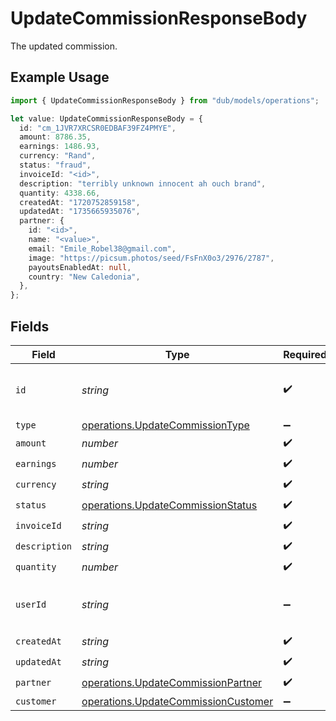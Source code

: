 # UpdateCommissionResponseBody

The updated commission.

## Example Usage

```typescript
import { UpdateCommissionResponseBody } from "dub/models/operations";

let value: UpdateCommissionResponseBody = {
  id: "cm_1JVR7XRCSR0EDBAF39FZ4PMYE",
  amount: 8786.35,
  earnings: 1486.93,
  currency: "Rand",
  status: "fraud",
  invoiceId: "<id>",
  description: "terribly unknown innocent ah ouch brand",
  quantity: 4338.66,
  createdAt: "1720752859158",
  updatedAt: "1735665935076",
  partner: {
    id: "<id>",
    name: "<value>",
    email: "Emile_Robel38@gmail.com",
    image: "https://picsum.photos/seed/FsFnX0o3/2976/2787",
    payoutsEnabledAt: null,
    country: "New Caledonia",
  },
};
```

## Fields

| Field                                                                                      | Type                                                                                       | Required                                                                                   | Description                                                                                | Example                                                                                    |
| ------------------------------------------------------------------------------------------ | ------------------------------------------------------------------------------------------ | ------------------------------------------------------------------------------------------ | ------------------------------------------------------------------------------------------ | ------------------------------------------------------------------------------------------ |
| `id`                                                                                       | *string*                                                                                   | :heavy_check_mark:                                                                         | The commission's unique ID on Dub.                                                         | cm_1JVR7XRCSR0EDBAF39FZ4PMYE                                                               |
| `type`                                                                                     | [operations.UpdateCommissionType](../../models/operations/updatecommissiontype.md)         | :heavy_minus_sign:                                                                         | N/A                                                                                        |                                                                                            |
| `amount`                                                                                   | *number*                                                                                   | :heavy_check_mark:                                                                         | N/A                                                                                        |                                                                                            |
| `earnings`                                                                                 | *number*                                                                                   | :heavy_check_mark:                                                                         | N/A                                                                                        |                                                                                            |
| `currency`                                                                                 | *string*                                                                                   | :heavy_check_mark:                                                                         | N/A                                                                                        |                                                                                            |
| `status`                                                                                   | [operations.UpdateCommissionStatus](../../models/operations/updatecommissionstatus.md)     | :heavy_check_mark:                                                                         | N/A                                                                                        |                                                                                            |
| `invoiceId`                                                                                | *string*                                                                                   | :heavy_check_mark:                                                                         | N/A                                                                                        |                                                                                            |
| `description`                                                                              | *string*                                                                                   | :heavy_check_mark:                                                                         | N/A                                                                                        |                                                                                            |
| `quantity`                                                                                 | *number*                                                                                   | :heavy_check_mark:                                                                         | N/A                                                                                        |                                                                                            |
| `userId`                                                                                   | *string*                                                                                   | :heavy_minus_sign:                                                                         | The user who created the manual commission.                                                |                                                                                            |
| `createdAt`                                                                                | *string*                                                                                   | :heavy_check_mark:                                                                         | N/A                                                                                        |                                                                                            |
| `updatedAt`                                                                                | *string*                                                                                   | :heavy_check_mark:                                                                         | N/A                                                                                        |                                                                                            |
| `partner`                                                                                  | [operations.UpdateCommissionPartner](../../models/operations/updatecommissionpartner.md)   | :heavy_check_mark:                                                                         | N/A                                                                                        |                                                                                            |
| `customer`                                                                                 | [operations.UpdateCommissionCustomer](../../models/operations/updatecommissioncustomer.md) | :heavy_minus_sign:                                                                         | N/A                                                                                        |                                                                                            |